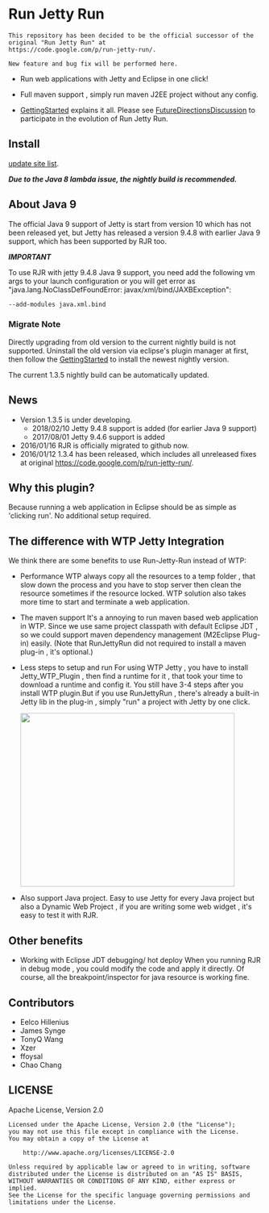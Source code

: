 # Run Jetty Run

```
This repository has been decided to be the official successor of the original "Run Jetty Run" at
https://code.google.com/p/run-jetty-run/.

New feature and bug fix will be performed here.
```

- Run web applications with Jetty and Eclipse in one click!

- Full maven support , simply run maven J2EE project without any config.

- [GettingStarted](https://github.com/xzer/run-jetty-run/wiki/GettingStarted) explains it all.  Please see [FutureDirectionsDiscussion](https://github.com/xzer/run-jetty-run/wiki/FutureDirectionsDiscussion) to participate in the evolution of Run Jetty Run.

## Install

[update site list](http://xzer.github.io/run-jetty-run/).

***Due to the Java 8 lambda issue, the nightly build is recommended.***

## About Java 9

The official Java 9 support of Jetty is start from version 10 which has not been released yet, but Jetty has released a version 9.4.8 with earlier Java 9 support, which has been supported by RJR too. 

***IMPORTANT***

To use RJR with jetty 9.4.8 Java 9 support, you need add the following vm args to your launch configuration or you will get error as "java.lang.NoClassDefFoundError: javax/xml/bind/JAXBException":

```
--add-modules java.xml.bind
```

### Migrate Note

Directly upgrading from old version to the current nightly build is not supported. Uninstall the old version via eclipse's plugin manager at first, then follow the [GettingStarted](https://github.com/xzer/run-jetty-run/wiki/GettingStarted) to install the newest nightly version.

The current 1.3.5 nightly build can be automatically updated.

## News

- Version 1.3.5 is under developing.
    - 2018/02/10 Jetty 9.4.8 support is added (for earlier Java 9 support)
    - 2017/08/01 Jetty 9.4.6 support is added
- 2016/01/16 RJR is officially migrated to github now.
- 2016/01/12 1.3.4 has been released, which includes all unreleased fixes at original https://code.google.com/p/run-jetty-run/.

## Why this plugin? ##

Because running a web application in Eclipse should be as simple as 'clicking run'. No additional setup required.


## The difference with WTP Jetty Integration ##

We think there are some benefits to use Run-Jetty-Run instead of WTP:

- Performance
    WTP always copy all the resources to a temp folder , that slow down the process and  you have to stop server then clean the resource sometimes if the resource locked. WTP solution also takes more time to start and terminate a web application.

- The maven support
    It's a annoying to run maven based web application in WTP. Since we use same project classpath with default Eclipse JDT , so we could support maven dependency management (M2Eclipse Plug-in) easily. (Note that RunJettyRun did not required to install a maven plug-in , it's optional.)

- Less steps to setup and run
    For using WTP Jetty ,  you have to install Jetty\_WTP\_Plugin , then find a runtime for it , that took your time to download a runtime and config it. You still have 3-4 steps after you install WTP plugin.But if you use RunJettyRun , there's already a built-in Jetty lib in the plug-in , simply "run" a project with Jetty by one click.

    <a href='http://www.youtube.com/watch?feature=player_embedded&v=Dtj1YBy9LKw' target='_blank'><img src='http://img.youtube.com/vi/Dtj1YBy9LKw/0.jpg' width='425' height=344 /></a>

- Also support Java project.
    Easy to use Jetty for every Java project but also a Dynamic Web Project , if you are writing some web widget , it's easy to test it with RJR.


## Other benefits ##

- Working with Eclipse JDT debugging/ hot deploy
    When you running RJR in debug mode , you could modify the code and apply it directly. Of course, all the breakpoint/inspector for java resource is working fine.

## Contributors

- Eelco Hillenius
- James Synge
- TonyQ Wang
- Xzer
- ffoysal
- Chao Chang

## LICENSE

Apache License, Version 2.0

    Licensed under the Apache License, Version 2.0 (the "License");
    you may not use this file except in compliance with the License.
    You may obtain a copy of the License at

        http://www.apache.org/licenses/LICENSE-2.0

    Unless required by applicable law or agreed to in writing, software
    distributed under the License is distributed on an "AS IS" BASIS,
    WITHOUT WARRANTIES OR CONDITIONS OF ANY KIND, either express or implied.
    See the License for the specific language governing permissions and
    limitations under the License.
